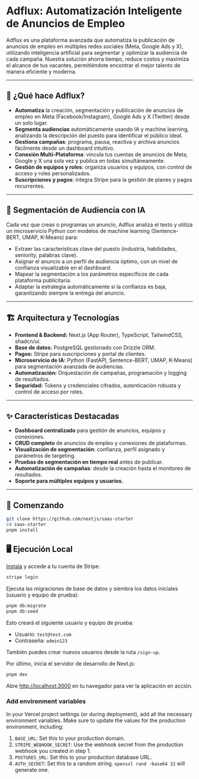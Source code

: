 # Adflux: Automatización Inteligente de Anuncios de Empleo

Adflux es una plataforma avanzada que automatiza la publicación de anuncios de empleo en múltiples redes sociales (Meta, Google Ads y X), utilizando inteligencia artificial para segmentar y optimizar la audiencia de cada campaña. Nuestra solución ahorra tiempo, reduce costos y maximiza el alcance de tus vacantes, permitiéndote encontrar el mejor talento de manera eficiente y moderna.

---

## 🚀 ¿Qué hace Adflux?

- **Automatiza** la creación, segmentación y publicación de anuncios de empleo en Meta (Facebook/Instagram), Google Ads y X (Twitter) desde un solo lugar.
- **Segmenta audiencias** automáticamente usando IA y machine learning, analizando la descripción del puesto para identificar el público ideal.
- **Gestiona campañas**: programa, pausa, reactiva y archiva anuncios fácilmente desde un dashboard intuitivo.
- **Conexión Multi-Plataforma**: vincula tus cuentas de anuncios de Meta, Google y X una sola vez y publica en todas simultáneamente.
- **Gestión de equipos y roles**: organiza usuarios y equipos, con control de acceso y roles personalizados.
- **Suscripciones y pagos**: integra Stripe para la gestión de planes y pagos recurrentes.

---

## 🧠 Segmentación de Audiencia con IA

Cada vez que creas o programas un anuncio, Adflux analiza el texto y utiliza un microservicio Python con modelos de machine learning (Sentence-BERT, UMAP, K-Means) para:
- Extraer las características clave del puesto (industria, habilidades, seniority, palabras clave).
- Asignar el anuncio a un perfil de audiencia óptimo, con un nivel de confianza visualizable en el dashboard.
- Mapear la segmentación a los parámetros específicos de cada plataforma publicitaria.
- Adaptar la estrategia automáticamente si la confianza es baja, garantizando siempre la entrega del anuncio.

---

## 🏗️ Arquitectura y Tecnologías

- **Frontend & Backend:** Next.js (App Router), TypeScript, TailwindCSS, shadcn/ui.
- **Base de datos:** PostgreSQL gestionado con Drizzle ORM.
- **Pagos:** Stripe para suscripciones y portal de clientes.
- **Microservicio de IA:** Python (FastAPI, Sentence-BERT, UMAP, K-Means) para segmentación avanzada de audiencias.
- **Automatización:** Orquestación de campañas, programación y logging de resultados.
- **Seguridad:** Tokens y credenciales cifrados, autenticación robusta y control de acceso por roles.

---

## ✨ Características Destacadas

- **Dashboard centralizado** para gestión de anuncios, equipos y conexiones.
- **CRUD completo** de anuncios de empleo y conexiones de plataformas.
- **Visualización de segmentación**: confianza, perfil asignado y parámetros de targeting.
- **Pruebas de segmentación en tiempo real** antes de publicar.
- **Automatización de campañas**: desde la creación hasta el monitoreo de resultados.
- **Soporte para múltiples equipos y usuarios.**

---

## 🚦 Comenzando

```bash
git clone https://github.com/nextjs/saas-starter
cd saas-starter
pnpm install
```

## 🖥️ Ejecución Local

[Instala](https://docs.stripe.com/stripe-cli) y accede a tu cuenta de Stripe:

```bash
stripe login
```

Ejecuta las migraciones de base de datos y siembra los datos iniciales (usuario y equipo de prueba):

```bash
pnpm db:migrate
pnpm db:seed
```

Esto creará el siguiente usuario y equipo de prueba:

- Usuario: `test@test.com`
- Contraseña: `admin123`

También puedes crear nuevos usuarios desde la ruta `/sign-up`.

Por último, inicia el servidor de desarrollo de Next.js:

```bash
pnpm dev
```

Abre [http://localhost:3000](http://localhost:3000) en tu navegador para ver la aplicación en acción.

### Add environment variables

In your Vercel project settings (or during deployment), add all the necessary environment variables. Make sure to update the values for the production environment, including:

1. `BASE_URL`: Set this to your production domain.
2. `STRIPE_WEBHOOK_SECRET`: Use the webhook secret from the production webhook you created in step 1.
3. `POSTGRES_URL`: Set this to your production database URL.
4. `AUTH_SECRET`: Set this to a random string. `openssl rand -base64 32` will generate one.
